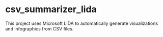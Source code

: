 # csv_summarizer_lida
This project uses Microsoft LIDA to automatically generate visualizations and infographics from CSV files.
